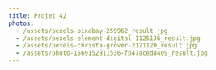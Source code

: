 ```yaml
---
title: Projet 42
photos:
  - /assets/pexels-pixabay-259962_result.jpg
  - /assets/pexels-element-digital-1125136_result.jpg
  - /assets/pexels-christa-grover-2121120_result.jpg
  - /assets/photo-1569152811536-fb47aced8409_result.jpg
---
```

